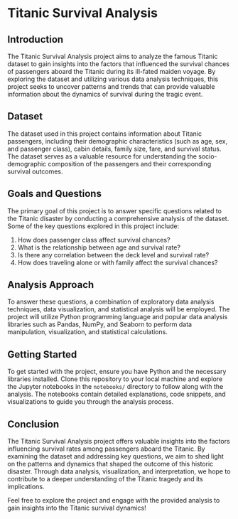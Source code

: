 # Titanic Survival Analysis

## Introduction

The Titanic Survival Analysis project aims to analyze the famous Titanic dataset to gain insights into the factors that influenced the survival chances of passengers aboard the Titanic during its ill-fated maiden voyage. By exploring the dataset and utilizing various data analysis techniques, this project seeks to uncover patterns and trends that can provide valuable information about the dynamics of survival during the tragic event.

## Dataset

The dataset used in this project contains information about Titanic passengers, including their demographic characteristics (such as age, sex, and passenger class), cabin details, family size, fare, and survival status. The dataset serves as a valuable resource for understanding the socio-demographic composition of the passengers and their corresponding survival outcomes.

## Goals and Questions

The primary goal of this project is to answer specific questions related to the Titanic disaster by conducting a comprehensive analysis of the dataset. Some of the key questions explored in this project include:

1. How does passenger class affect survival chances?
2. What is the relationship between age and survival rate?
3. Is there any correlation between the deck level and survival rate?
4. How does traveling alone or with family affect the survival chances?

## Analysis Approach

To answer these questions, a combination of exploratory data analysis techniques, data visualization, and statistical analysis will be employed. The project will utilize Python programming language and popular data analysis libraries such as Pandas, NumPy, and Seaborn to perform data manipulation, visualization, and statistical calculations.

## Getting Started

To get started with the project, ensure you have Python and the necessary libraries installed. Clone this repository to your local machine and explore the Jupyter notebooks in the `notebooks/` directory to follow along with the analysis. The notebooks contain detailed explanations, code snippets, and visualizations to guide you through the analysis process.

## Conclusion

The Titanic Survival Analysis project offers valuable insights into the factors influencing survival rates among passengers aboard the Titanic. By examining the dataset and addressing key questions, we aim to shed light on the patterns and dynamics that shaped the outcome of this historic disaster. Through data analysis, visualization, and interpretation, we hope to contribute to a deeper understanding of the Titanic tragedy and its implications.

Feel free to explore the project and engage with the provided analysis to gain insights into the Titanic survival dynamics!

